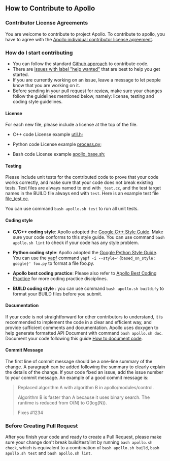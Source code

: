 ## How to Contribute to Apollo

### Contributor License Agreements

You are welcome to contribute to project Apollo. To contribute to apollo, you have to agree with the [Apollo individual contributor license agreement](
                https://gist.githubusercontent.com/startcode/f5ccf8887bfc7727a0ae05bf0d601e30/raw/029a11300e987e34a29a9d247ac30caa7f6741a7/Apollo_Individual_Contributor_License_Agreement).

### How do I start contributing

* You can follow the standard [Github approach](https://help.github.com/articles/using-pull-requests/) to contribute code.
* There are [issues with label "help wanted"](https://github.com/ApolloAuto/apollo/issues?utf8=%E2%9C%93&q=label%3A%22Type%3A+Help+wanted%22+) that are best to help you get started.
* If you are currently working on an issue, leave a message to let people know that you are working on it.
* Before sending in your pull request for
[review](https://github.com/ApolloAuto/apollo/pulls),
make sure your changes follow the guidelines mentioned below, namely: license, testing and coding style guidelines.

#### License

For each new file, please include a license at the top of the file.

* C++ code License example [util.h](modules/common/util/util.h);

* Python code License example [process.py](modules/tools/vehicle_calibration/process.py);

* Bash code License example [apollo_base.sh](scripts/apollo_base.sh);

#### Testing

Please include unit tests for the contributed code to prove that your code works correctly,
and make sure that your code does not break existing tests. Test files are always named to end with `_test.cc`, and the test target names in the BUILD file always end with `test`.
Here is an example test file [file_test.cc](cyber/common/file_test.cc).

You can use command `bash apollo.sh test` to run all unit tests.

#### Coding style

* **C/C++ coding style**: Apollo adopted the [Google C++ Style Guide](https://google.github.io/styleguide/cppguide.html). Make sure your code conforms to this style guide. You can use command `bash apollo.sh lint` to check if your code has any style problem.

* **Python coding style**:  Apollo adopted the [Google Python Style Guide](https://google.github.io/styleguide/pyguide.html). You can use the  [yapf](https://github.com/google/yapf) command `yapf -i --style='{based_on_style: google}' foo.py` to format a file foo.py.

* **Apollo best coding practice**: Please also refer to [Apollo Best Coding Practice](docs/technical_tutorial/apollo_best_coding_practice.md) for more coding practice disciplines.

* **BUILD coding style** : you can use command `bash apollo.sh buildify` to format your BUILD files before you submit.

#### Documentation

If your code is not straightforward for other contributors to understand, it is recommended to implement the code in a clear and efficient way, and provide sufficient comments and documentation.
Apollo uses doxygen to help generate formatted API Document with command `bash apollo.sh doc`.
Document your code following this guide [How to document code](docs/howto/how_to_document_code.md).

#### Commit Message
The first line of commit message should be a one-line summary of the change.
A paragraph can be added following the summary to clearly explain the details of the change.
If your code fixed an issue, add the issue number to your commit message.
An example of a good commit message is:
> Replaced algorithm A with algorithm B in apollo/modules/control.
>
> Algorithm B is faster than A because it uses binary search. The runtime is reduced from O(N) to O(log(N)).
>
> Fixes #1234

### Before Creating Pull Request
After you finish your code and ready to create a Pull Request, please make sure your
change don't break build/test/lint by running `bash apollo.sh check`, which is
equivalent to a combination of `bash apollo.sh build`, `bash apollo.sh test` and
`bash apollo.sh lint`.
